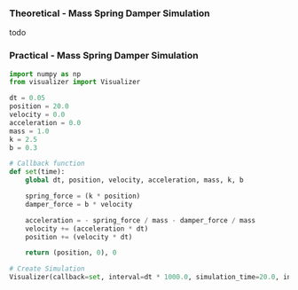 ### Theoretical - Mass Spring Damper Simulation

todo

### Practical - Mass Spring Damper Simulation

```python
import numpy as np
from visualizer import Visualizer

dt = 0.05
position = 20.0
velocity = 0.0
acceleration = 0.0
mass = 1.0
k = 2.5
b = 0.3

# Callback function
def set(time):
    global dt, position, velocity, acceleration, mass, k, b

    spring_force = (k * position)
    damper_force = b * velocity

    acceleration = - spring_force / mass - damper_force / mass
    velocity += (acceleration * dt)
    position += (velocity * dt)

    return (position, 0), 0

# Create Simulation
Visualizer(callback=set, interval=dt * 1000.0, simulation_time=20.0, initial=(position, 0, velocity, 0, acceleration, 0))
```

